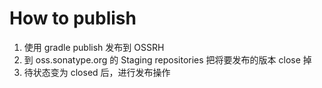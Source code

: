 # How to publish

1. 使用 gradle publish 发布到 OSSRH
2. 到 oss.sonatype.org 的 Staging repositories 把将要发布的版本 close 掉
3. 待状态变为 closed 后，进行发布操作